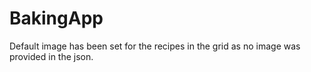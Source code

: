 # BakingApp
Default image has been set for the recipes in the grid as no image was provided in the json.
